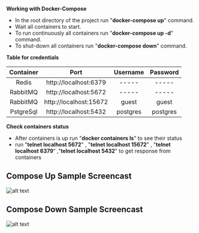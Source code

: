 

**Working with Docker-Compose**

- In the root directory of the project run "**docker-compose up**" command.
- Wait all containers to start.
- To run continuously all containers run  "**docker-compose up -d**" command.
- To shut-down all containers run  "**docker-compose down**" command.



**Table for credentials**

|Container|         Port         |Username|Password|
|:-------:|:--------------------:|:------:|:------:|
|  Redis  |http://localhost:6379 | -----  | -----  |
|RabbitMQ |http://localhost:5672 | -----  | -----  |
|RabbitMQ |http://localhost:15672| guest  | guest  |
|PstgreSql|http://localhost:5432 |postgres|postgres|

**Check containers status**

- After containers is up run "**docker containers ls**" to see their status
- run "**telnet localhost 5672**" , "**telnet localhost  15672**"  , "**telnet localhost 6379**" ,"**telnet localhost 5432**"  to get response from containers

## Compose Up Sample Screencast

![alt text](".\images\up_postgresql-redis-rabbitmq.gif")

## Compose Down Sample Screencast

![alt text](".\images\down_postgresql-redis-rabbitmq.gif")


